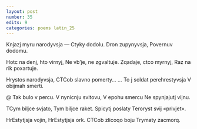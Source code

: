 ```yaml
---
layout: post
number: 35
edits: 9
categories: poems latin_25
---
```


Knjazj myru narodyvsja —
Ctyky dodolu. 
Dron zupynyvsja,
Povernuv dodomu. 

Hotc na denj, hto virnyj,
Ne vb’je, ne zgvaltuje.
Zqadaje, ctco myrnyj,
Raz na rik poxartuje.

Hrystos narodyvsja, 
CTCob slavno pomerty…
… To j soldat perehrestyvsja
V obijmah smerti. 

@
Tak bulo v percu.
V nynicnju svitovu,
V epohu smercu
Ne spynjajutj vijnu. 

TCym biljce svjato, 
Tym biljce raket.
Spicytj poslaty
Teroryst svij «privjet». 

HrEstytjsja vojin, 
HrEstytjsja ork.
CTCob zlicoqo boju 
Trymaty zacmorq.

